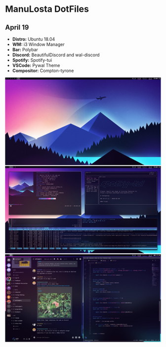 # ManuLosta DotFiles

## April 19
* **Distro:** Ubuntu 18.04
* **WM:** i3 Window Manager
* **Bar:** Polybar
* **Discord:** BeautifulDiscord and wal-discord
* **Spotify:** Spotify-tui
* **VSCode:** Pywal Theme
* **Compositor:** Compton-tyrone

![Screenshot](/April-19/screenshots/2020-04-19-1587337528_screenshot_1920x1080.jpg)
![Screenshot](/April-19/screenshots/2020-04-19-1587337477_screenshot_1920x1080.jpg)
![Screenshot](/April-19/screenshots/2020-04-19-1587337165_screenshot_1920x1080.jpg)
